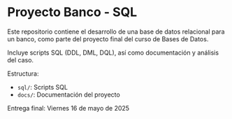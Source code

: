# Proyecto Banco - SQL

Este repositorio contiene el desarrollo de una base de datos relacional para un banco, como parte del proyecto final del curso de Bases de Datos.

Incluye scripts SQL (DDL, DML, DQL), así como documentación y análisis del caso.

Estructura:
- `sql/`: Scripts SQL
- `docs/`: Documentación del proyecto

Entrega final: Viernes 16 de mayo de 2025
